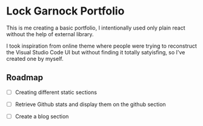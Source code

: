 # Lock Garnock Portfolio

This is me creating a basic portfolio, I intentionally used only plain react without the help of external library.

I took inspiration from online theme where people were trying to reconstruct the Visual Studio Code UI but without finding it totally satyisfing, so I've created one by myself.

## Roadmap

* [ ] Creating different static sections
* [ ] Retrieve Github stats and display them on the github section
* [ ] Create a blog section

